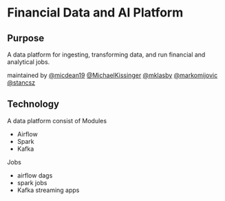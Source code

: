 # Financial Data and AI Platform
## Purpose
A data platform for ingesting, transforming data, and run financial and analytical jobs.

maintained by
[@micdean19](https://github.com/micdean19) 
[@MichaelKissinger](https://github.com/MichaelKissinger) 
[@mklasby](https://github.com/mklasby) 
[@markomijovic](https://github.com/markomijovic) 
[@stancsz](https://github.com/stancsz)

## Technology
A data platform consist of 
Modules
- Airflow
- Spark
- Kafka

Jobs
- airflow dags
- spark jobs
- Kafka streaming apps